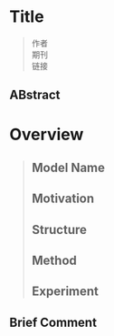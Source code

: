 # Title

> 作者  
> 期刊  
> 链接  

## ABstract

# Overview
> ## Model Name
> ## Motivation
> ## Structure
> ## Method
> ## Experiment

## Brief Comment
